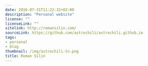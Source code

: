 ```yaml
---
date: 2016-07-31T11:22:32+03:00
description: "Personal website"
license: ""
licenseLink: ""
sitelink: http://romansilin.com/
sourceLink: https://github.com/astrochili/astrochili.github.io
tags:
- personal
- blog
thumbnail: /img/astrochili-tn.png
title: Roman Silin
---
```


